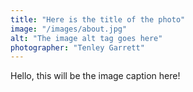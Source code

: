 ```yaml
---
title: "Here is the title of the photo"
image: "/images/about.jpg"
alt: "The image alt tag goes here"
photographer: "Tenley Garrett"
---
```

Hello, this will be the image caption here!